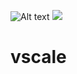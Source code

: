![Alt text](http://albert-magyar.github.io/vscale/vscale.svg)
<img src="http://albert-magyar.github.io/vscale/vscale.svg">

# vscale

